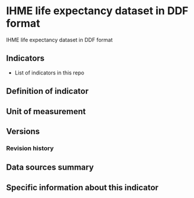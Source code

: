# IHME life expectancy dataset in DDF format

IHME life expectancy dataset in DDF format

## Indicators

- List of indicators in this repo

## Definition of indicator


## Unit of measurement


## Versions


### Revision history


## Data sources summary


## Specific information about this indicator

